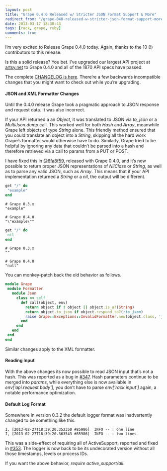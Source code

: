 ```yaml
---
layout: post
title: "Grape 0.4.0 Released w/ Stricter JSON Format Support & More"
redirect_from: "/grape-040-released-w-stricter-json-format-support-more/"
date: 2013-03-17 18:30:43
tags: [rack, grape, ruby]
comments: true
---
```

I’m very excited to Release Grape 0.4.0 today. Again, thanks to the 10 (!) contributors to this release.

Is this a solid release? You bet. I’ve upgraded our largest API project at [artsy.net](http://artsy.net) to Grape 0.4.0 and all of the 1870 API specs have passed.

The complete [CHANGELOG is here](https://github.com/intridea/grape/blob/master/CHANGELOG.md). There’re a few backwards incompatible changes that you might want to check out while you’re upgrading.

#### JSON and XML Formatter Changes

Until the 0.4.0 release Grape took a pragmatic approach to JSON response and request data. It was also incorrect.

If your API returned a an _Object_, it was translated to JSON via _to_json_ or a _MultiJson.dump_ call. This worked well for both _Hash_ and _Array_, meanwhile Grape left objects of type _String_ alone. This friendly method ensured that you could translate an object into a _String_, skipping all the hard work Grape’s formatter would otherwise have to do. Similarly, Grape tried to be helpful by ignoring any data that couldn’t be parsed into a hash and therefore retrieved via a call to params from a PUT or POST.

I have fixed this in [@6fa8f59](https://github.com/intridea/grape/commit/6fa8f59e0475f926682168ad4f0bbb2f72df96a3), released with Grape 0.4.0, and it’s now possible to return proper JSON representations of _NilClass_ or _String_, as well as to parse any valid JSON, such as _Array_. This means that if your API implementation returned a _String_ or a _nil_, the output will be different.

```ruby
get "/" do
 "example"
end
```

```
# Grape 0.3.x
"example"

# Grape 0.4.0
"\"example\""
```

```ruby
get "/" do
 nil
end
```

```
# Grape 0.3.x
""

# Grape 0.4.0
"null"
```

You can monkey-patch back the old behavior as follows.

```ruby
module Grape
 module Formatter
   module Json
     class << self
       def call(object, env)
         return object if ! object || object.is_a?(String)
         return object.to_json if object.respond_to?(:to_json)
         raise Grape::Exceptions::InvalidFormatter.new(object.class, 'json')
       end
     end
   end
 end
end
```

Similar changes apply to the XML formatter.

#### Reading Input

With the above changes its now possible to read JSON input that’s not a hash. This was reported as a bug in [#347](https://github.com/intridea/grape/issues/347). Hash parameters continue to be merged into _params_, while everything else is now available in _env[‘api.request.body’]_, you don’t have to parse _env[‘rack.input’]_ again, a notable performance optimization.

#### Default Log Format

Somewhere in version 0.3.2 the default logger format was inadvertently changed to be something like this.

```
I, [2013-02-27T18:39:20.352350 #85986]  INFO -- : one line
I, [2013-02-27T18:39:20.363543 #85986]  INFO -- : two lines
```

This was a side-effect of requiring all of ActiveSupport, reported and fixed in [#353](https://github.com/intridea/grape/issues/353). The logger is now back to be its undecorated version without all those timestamps, levels or process IDs.

If you want the above behavior, _require active_support/all_.
